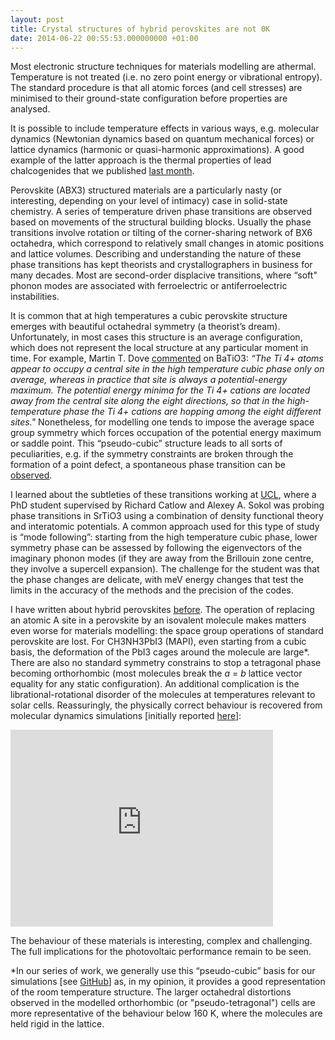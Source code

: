 ```yaml
---
layout: post
title: Crystal structures of hybrid perovskites are not 0K
date: 2014-06-22 00:55:53.000000000 +01:00
---
```

<p>Most electronic structure techniques for materials modelling are athermal. Temperature is not treated (i.e. no zero point energy or vibrational entropy). The standard procedure is that all atomic forces (and cell stresses) are minimised to their ground-state configuration before properties are analysed.</p>
<p>It is possible to include temperature effects in various ways, e.g. molecular dynamics (Newtonian dynamics based on quantum mechanical forces) or lattice dynamics (harmonic or quasi-harmonic approximations). A good example of the latter approach is the thermal properties of lead chalcogenides that we published <a href="http://journals.aps.org/prb/abstract/10.1103/PhysRevB.89.205203">last month</a>.</p>
<p>Perovskite (ABX3) structured materials are a particularly nasty (or interesting, depending on your level of intimacy) case in solid-state chemistry. A series of temperature driven phase transitions are observed based on movements of the structural building blocks. Usually the phase transitions involve rotation or tilting of the corner-sharing network of BX6 octahedra, which correspond to relatively small changes in atomic positions and lattice volumes. Describing and understanding the nature of these phase transitions has kept theorists and crystallographers in business for many decades. Most are second-order displacive transitions, where “soft" phonon modes are associated with ferroelectric or antiferroelectric instabilities.</p>
<p>It is common that at high temperatures a cubic perovskite structure emerges with beautiful octahedral symmetry (a theorist’s dream). Unfortunately, in most cases this structure is an average configuration, which does not represent the local structure at any particular moment in time. For example, Martin T. Dove <a href="http://ammin.geoscienceworld.org/content/82/3-4/213.abstract">commented</a> on BaTiO3: <em>“The Ti 4+ atoms appear to occupy a central site in the high temperature cubic phase only on average, whereas in practice that site is always a potential-energy maximum. The potential energy minima for the Ti 4+ cations are located away from the central site along the eight directions, so that in the high-temperature phase the Ti 4+ cations are hopping among the eight different sites."</em> Nonetheless, for modelling one tends to impose the average space group symmetry which forces occupation of the potential energy maximum or saddle point. This “pseudo-cubic” structure leads to all sorts of peculiarities, e.g. if the symmetry constraints are broken through the formation of a point defect, a spontaneous phase transition can be <a href="http://onlinelibrary.wiley.com/doi/10.1002/adma.201203580/abstract">observed</a>.</p>
<p>I learned about the subtleties of these transitions working at <a href="http://www.ucl.ac.uk/klmc/">UCL</a>, where a PhD student supervised by Richard Catlow and Alexey A. Sokol was probing phase transitions in SrTiO3 using a combination of density functional theory and interatomic potentials. A common approach used for this type of study is “mode following”: starting from the high temperature cubic phase, lower symmetry phase can be assessed by following the eigenvectors of the imaginary phonon modes (if they are away from the Brillouin zone centre, they involve a supercell expansion). The challenge for the student was that the phase changes are delicate, with meV energy changes that test the limits in the accuracy of the methods and the precision of the codes.</p>
<p>I have written about hybrid perovskites <a title="The Grätzel cell is dead, long live the Grätzel cell" href="http://thelostelectron.wordpress.com/2013/09/12/the-gratzel-cell-is-dead-long-live-the-gratzel-cell/">before</a>. The operation of replacing an atomic A site in a perovskite by an isovalent molecule makes matters even worse for materials modelling: the space group operations of standard perovskite are lost. For CH3NH3PbI3 (MAPI), even starting from a cubic basis, the deformation of the PbI3 cages around the molecule are large*. There are also no standard symmetry constrains to stop a tetragonal phase becoming orthorhombic (most molecules break the <em>a </em>= <em>b</em> lattice vector equality for any static configuration). An additional complication is the librational-rotational disorder of the molecules at temperatures relevant to solar cells. Reassuringly, the physically correct behaviour is recovered from molecular dynamics simulations [initially reported <a href="http://arxiv.org/abs/1405.5810">here</a>]:</p>

<iframe width="420" height="315" src="http://www.youtube.com/watch?v=Rr2DDiYUoNA" frameborder="0" allowfullscreen></iframe>

<p>The behaviour of these materials is interesting, complex and challenging. The full implications for the photovoltaic performance remain to be seen.</p>
<p>*In our series of work, we generally use this “pseudo-cubic” basis for our simulations [see <a href="https://github.com/WMD-group/hybrid-perovskites">GitHub</a>] as, in my opinion, it provides a good representation of the room temperature structure. The larger octahedral distortions observed in the modelled orthorhombic (or "pseudo-tetragonal") cells are more representative of the behaviour below 160 K, where the molecules are held rigid in the lattice.</p>
